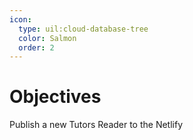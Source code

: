 ```yaml
---
icon:
  type: uil:cloud-database-tree
  color: Salmon
  order: 2
---
```


# Objectives

Publish a new Tutors Reader to the Netlify
